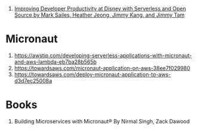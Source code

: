 
1. [Improving Developer Productivity at Disney with Serverless and Open Source by Mark Sailes, Heather Jeong, Jimmy Kang, and Jimmy Tam](https://aws.amazon.com/blogs/opensource/improving-developer-productivity-at-disney-with-serverless-and-open-source/)

# Micronaut

1. https://awstip.com/developing-serverless-applications-with-micronaut-and-aws-lambda-eb7ba28b565b
2. https://towardsaws.com/micronaut-application-on-aws-38ee7f029980
3. https://towardsaws.com/deploy-micronaut-application-to-aws-d3d7ec25008a

# Books

1. Building Microservices with Micronaut® By Nirmal Singh, Zack Dawood
